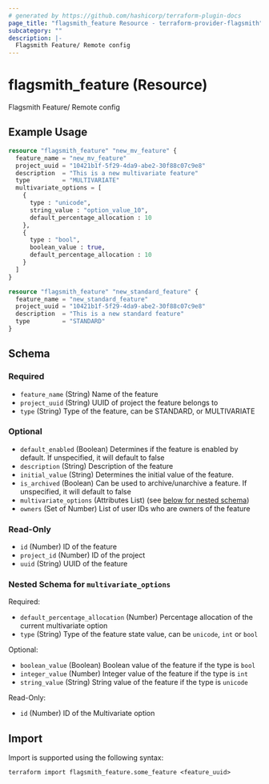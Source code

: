 ```yaml
---
# generated by https://github.com/hashicorp/terraform-plugin-docs
page_title: "flagsmith_feature Resource - terraform-provider-flagsmith"
subcategory: ""
description: |-
  Flagsmith Feature/ Remote config
---
```


# flagsmith_feature (Resource)

Flagsmith Feature/ Remote config

## Example Usage

```terraform
resource "flagsmith_feature" "new_mv_feature" {
  feature_name = "new_mv_feature"
  project_uuid = "10421b1f-5f29-4da9-abe2-30f88c07c9e8"
  description  = "This is a new multivariate feature"
  type         = "MULTIVARIATE"
  multivariate_options = [
    {
      type : "unicode",
      string_value : "option_value_10",
      default_percentage_allocation : 10
    },
    {
      type : "bool",
      boolean_value : true,
      default_percentage_allocation : 10
    }
  ]
}

resource "flagsmith_feature" "new_standard_feature" {
  feature_name = "new_standard_feature"
  project_uuid = "10421b1f-5f29-4da9-abe2-30f88c07c9e8"
  description  = "This is a new standard feature"
  type         = "STANDARD"
}
```

<!-- schema generated by tfplugindocs -->
## Schema

### Required

- `feature_name` (String) Name of the feature
- `project_uuid` (String) UUID of project the feature belongs to
- `type` (String) Type of the feature, can be STANDARD, or MULTIVARIATE

### Optional

- `default_enabled` (Boolean) Determines if the feature is enabled by default. If unspecified, it will default to false
- `description` (String) Description of the feature
- `initial_value` (String) Determines the initial value of the feature.
- `is_archived` (Boolean) Can be used to archive/unarchive a feature. If unspecified, it will default to false
- `multivariate_options` (Attributes List) (see [below for nested schema](#nestedatt--multivariate_options))
- `owners` (Set of Number) List of user IDs who are owners of the feature

### Read-Only

- `id` (Number) ID of the feature
- `project_id` (Number) ID of the project
- `uuid` (String) UUID of the feature

<a id="nestedatt--multivariate_options"></a>
### Nested Schema for `multivariate_options`

Required:

- `default_percentage_allocation` (Number) Percentage allocation of the current multivariate option
- `type` (String) Type of the feature state value, can be `unicode`, `int` or `bool`

Optional:

- `boolean_value` (Boolean) Boolean value of the feature if the type is `bool`
- `integer_value` (Number) Integer value of the feature if the type is `int`
- `string_value` (String) String value of the feature if the type is `unicode`

Read-Only:

- `id` (Number) ID of the Multivariate option

## Import

Import is supported using the following syntax:

```shell
terraform import flagsmith_feature.some_feature <feature_uuid>
```
